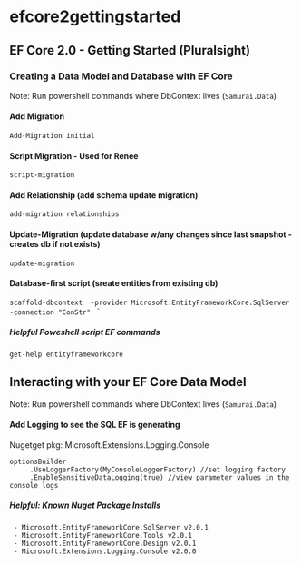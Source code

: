 # efcore2gettingstarted

## EF Core 2.0 - Getting Started (Pluralsight)

### Creating a Data Model and Database with EF Core

Note: Run powershell commands where DbContext lives (`Samurai.Data`)

#### Add Migration  
`Add-Migration initial`

#### Script Migration - Used for Renee
`script-migration`

#### Add Relationship (add schema update migration)
`add-migration relationships`

#### Update-Migration (update database w/any changes since last snapshot - creates db if not exists)
`update-migration`

#### Database-first script (sreate entities from existing db)
`scaffold-dbcontext  -provider Microsoft.EntityFrameworkCore.SqlServer -connection "ConStr" ` `

##### Helpful Poweshell script EF commands

`get-help entityframeworkcore`

## Interacting with your EF Core Data Model

Note: Run powershell commands where DbContext lives (`Samurai.Data`)

#### Add Logging to see the SQL EF is generating
Nugetget pkg: Microsoft.Extensions.Logging.Console

```
optionsBuilder
     .UseLoggerFactory(MyConsoleLoggerFactory) //set logging factory
     .EnableSensitiveDataLogging(true) //view parameter values in the console logs
```

##### Helpful: Known Nuget Package Installs
```
 - Microsoft.EntityFrameworkCore.SqlServer v2.0.1
 - Microsoft.EntityFrameworkCore.Tools v2.0.1 
 - Microsoft.EntityFrameworkCore.Design v2.0.1
 - Microsoft.Extensions.Logging.Console v2.0.0
 ```

